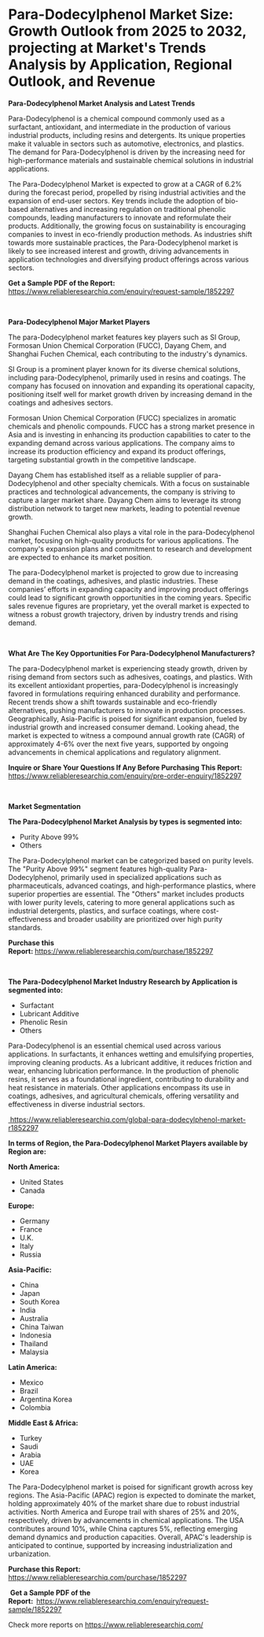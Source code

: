 <p><h1>Para-Dodecylphenol Market Size: Growth Outlook from 2025 to 2032, projecting at Market's Trends Analysis by Application, Regional Outlook, and Revenue</h1></p><p><strong>Para-Dodecylphenol Market Analysis and Latest Trends</strong></p>
<p><p>Para-Dodecylphenol is a chemical compound commonly used as a surfactant, antioxidant, and intermediate in the production of various industrial products, including resins and detergents. Its unique properties make it valuable in sectors such as automotive, electronics, and plastics. The demand for Para-Dodecylphenol is driven by the increasing need for high-performance materials and sustainable chemical solutions in industrial applications.</p><p>The Para-Dodecylphenol Market is expected to grow at a CAGR of 6.2% during the forecast period, propelled by rising industrial activities and the expansion of end-user sectors. Key trends include the adoption of bio-based alternatives and increasing regulation on traditional phenolic compounds, leading manufacturers to innovate and reformulate their products. Additionally, the growing focus on sustainability is encouraging companies to invest in eco-friendly production methods. As industries shift towards more sustainable practices, the Para-Dodecylphenol market is likely to see increased interest and growth, driving advancements in application technologies and diversifying product offerings across various sectors.</p></p>
<p><strong>Get a Sample PDF of the Report:&nbsp;</strong> <a href="https://www.reliableresearchiq.com/enquiry/request-sample/1852297?utm_campaign=2265&utm_medium=2&utm_source=Github&utm_content=ia&utm_term=03042025&utm_id=para-dodecylphenol">https://www.reliableresearchiq.com/enquiry/request-sample/1852297</a></p>
<p>&nbsp;</p>
<p><strong>Para-Dodecylphenol Major Market Players</strong></p>
<p><p>The para-Dodecylphenol market features key players such as SI Group, Formosan Union Chemical Corporation (FUCC), Dayang Chem, and Shanghai Fuchen Chemical, each contributing to the industry's dynamics. </p><p>SI Group is a prominent player known for its diverse chemical solutions, including para-Dodecylphenol, primarily used in resins and coatings. The company has focused on innovation and expanding its operational capacity, positioning itself well for market growth driven by increasing demand in the coatings and adhesives sectors.</p><p>Formosan Union Chemical Corporation (FUCC) specializes in aromatic chemicals and phenolic compounds. FUCC has a strong market presence in Asia and is investing in enhancing its production capabilities to cater to the expanding demand across various applications. The company aims to increase its production efficiency and expand its product offerings, targeting substantial growth in the competitive landscape.</p><p>Dayang Chem has established itself as a reliable supplier of para-Dodecylphenol and other specialty chemicals. With a focus on sustainable practices and technological advancements, the company is striving to capture a larger market share. Dayang Chem aims to leverage its strong distribution network to target new markets, leading to potential revenue growth.</p><p>Shanghai Fuchen Chemical also plays a vital role in the para-Dodecylphenol market, focusing on high-quality products for various applications. The company's expansion plans and commitment to research and development are expected to enhance its market position.</p><p>The para-Dodecylphenol market is projected to grow due to increasing demand in the coatings, adhesives, and plastic industries. These companies’ efforts in expanding capacity and improving product offerings could lead to significant growth opportunities in the coming years. Specific sales revenue figures are proprietary, yet the overall market is expected to witness a robust growth trajectory, driven by industry trends and rising demand.</p></p>
<p>&nbsp;</p>
<p><strong>What Are The Key Opportunities For Para-Dodecylphenol Manufacturers?</strong></p>
<p><p>The para-Dodecylphenol market is experiencing steady growth, driven by rising demand from sectors such as adhesives, coatings, and plastics. With its excellent antioxidant properties, para-Dodecylphenol is increasingly favored in formulations requiring enhanced durability and performance. Recent trends show a shift towards sustainable and eco-friendly alternatives, pushing manufacturers to innovate in production processes. Geographically, Asia-Pacific is poised for significant expansion, fueled by industrial growth and increased consumer demand. Looking ahead, the market is expected to witness a compound annual growth rate (CAGR) of approximately 4-6% over the next five years, supported by ongoing advancements in chemical applications and regulatory alignment.</p></p>
<p><strong>Inquire or Share Your Questions If Any Before Purchasing This Report:</strong> <a href="https://www.reliableresearchiq.com/enquiry/pre-order-enquiry/1852297?utm_campaign=2265&utm_medium=2&utm_source=Github&utm_content=ia&utm_term=03042025&utm_id=para-dodecylphenol">https://www.reliableresearchiq.com/enquiry/pre-order-enquiry/1852297</a></p>
<p>&nbsp;</p>
<p><strong>Market Segmentation</strong></p>
<p><strong>The Para-Dodecylphenol Market Analysis by types is segmented into:</strong></p>
<p><ul><li>Purity Above 99%</li><li>Others</li></ul></p>
<p><p>The Para-Dodecylphenol market can be categorized based on purity levels. The "Purity Above 99%" segment features high-quality Para-Dodecylphenol, primarily used in specialized applications such as pharmaceuticals, advanced coatings, and high-performance plastics, where superior properties are essential. The "Others" market includes products with lower purity levels, catering to more general applications such as industrial detergents, plastics, and surface coatings, where cost-effectiveness and broader usability are prioritized over high purity standards.</p></p>
<p><strong>Purchase this Report:&nbsp;</strong><a href="https://www.reliableresearchiq.com/purchase/1852297?utm_campaign=2265&utm_medium=2&utm_source=Github&utm_content=ia&utm_term=03042025&utm_id=para-dodecylphenol">https://www.reliableresearchiq.com/purchase/1852297</a></p>
<p>&nbsp;</p>
<p><strong>The Para-Dodecylphenol Market Industry Research by Application is segmented into:</strong></p>
<p><ul><li>Surfactant</li><li>Lubricant Additive</li><li>Phenolic Resin</li><li>Others</li></ul></p>
<p><p>Para-Dodecylphenol is an essential chemical used across various applications. In surfactants, it enhances wetting and emulsifying properties, improving cleaning products. As a lubricant additive, it reduces friction and wear, enhancing lubrication performance. In the production of phenolic resins, it serves as a foundational ingredient, contributing to durability and heat resistance in materials. Other applications encompass its use in coatings, adhesives, and agricultural chemicals, offering versatility and effectiveness in diverse industrial sectors.</p></p>
<p><a href="https://www.reliableresearchiq.com/global-para-dodecylphenol-market-r1852297?utm_campaign=2265&utm_medium=2&utm_source=Github&utm_content=ia&utm_term=03042025&utm_id=para-dodecylphenol">&nbsp;https://www.reliableresearchiq.com/global-para-dodecylphenol-market-r1852297</a></p>
<p><strong>In terms of Region, the Para-Dodecylphenol Market Players available by Region are:</strong></p>
<p>
    <p> <strong> North America: </strong>
        <ul>
            <li>United States</li>
            <li>Canada</li>
        </ul>
        </p> 
    <p> <strong> Europe: </strong>
        <ul>
            <li>Germany</li>
            <li>France</li>
            <li>U.K.</li>
            <li>Italy</li>
            <li>Russia</li>
        </ul>
        </p> 
    <p> <strong> Asia-Pacific: </strong>
        <ul>
            <li>China</li>
            <li>Japan</li>
            <li>South Korea</li>
            <li>India</li>
            <li>Australia</li>
            <li>China Taiwan</li>
            <li>Indonesia</li>
            <li>Thailand</li>
            <li>Malaysia</li>
        </ul>
        </p> 
    <p> <strong> Latin America: </strong>
        <ul>
            <li>Mexico</li>
            <li>Brazil</li>
            <li>Argentina Korea</li>
            <li>Colombia</li>
        </ul>
        </p> 
    <p> <strong> Middle East & Africa: </strong>
        <ul>
            <li>Turkey</li>
            <li>Saudi</li>
            <li>Arabia</li>
            <li>UAE</li>
            <li>Korea</li>
        </ul>
    </p>
    </p>
<p><p>The Para-Dodecylphenol market is poised for significant growth across key regions. The Asia-Pacific (APAC) region is expected to dominate the market, holding approximately 40% of the market share due to robust industrial activities. North America and Europe trail with shares of 25% and 20%, respectively, driven by advancements in chemical applications. The USA contributes around 10%, while China captures 5%, reflecting emerging demand dynamics and production capacities. Overall, APAC's leadership is anticipated to continue, supported by increasing industrialization and urbanization.</p></p>
<p><strong>Purchase this Report: </strong><a href="https://www.reliableresearchiq.com/purchase/1852297?utm_campaign=2265&utm_medium=2&utm_source=Github&utm_content=ia&utm_term=03042025&utm_id=para-dodecylphenol">https://www.reliableresearchiq.com/purchase/1852297</a></p>
<p>&nbsp;<strong>Get a Sample PDF of the Report:&nbsp;&nbsp;</strong><a href="https://www.reliableresearchiq.com/enquiry/request-sample/1852297?utm_campaign=2265&utm_medium=2&utm_source=Github&utm_content=ia&utm_term=03042025&utm_id=para-dodecylphenol">https://www.reliableresearchiq.com/enquiry/request-sample/1852297</a></p>
<p><strong></strong></p>
<p>Check more reports on <a href="https://www.reliableresearchiq.com/?utm_campaign=2265&utm_medium=2&utm_source=Github&utm_content=ia&utm_term=03042025&utm_id=para-dodecylphenol">https://www.reliableresearchiq.com/</a></p>